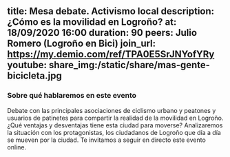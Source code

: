 title: Mesa debate. Activismo local
description: ¿Cómo es la movilidad en Logroño?
at: 18/09/2020 16:00
duration: 90
peers: Julio Romero (Logroño en Bici)
join_url: https://my.demio.com/ref/TPA0E5SrJNYofYRy
youtube: 
share_img:/static/share/mas-gente-bicicleta.jpg
----
### Sobre qué hablaremos en este evento
Debate con las principales asociaciones de ciclismo urbano y peatones y usuarios de patinetes para compartir la realidad de la movilidad en Logroño. ¿Qué ventajas y desventajas tiene esta ciudad para moverse?
Analizaremos la situación con los protagonistas, los ciudadanos de Logroño que día a día se mueven por la ciudad. Te invitamos a seguir en directo este evento online.

